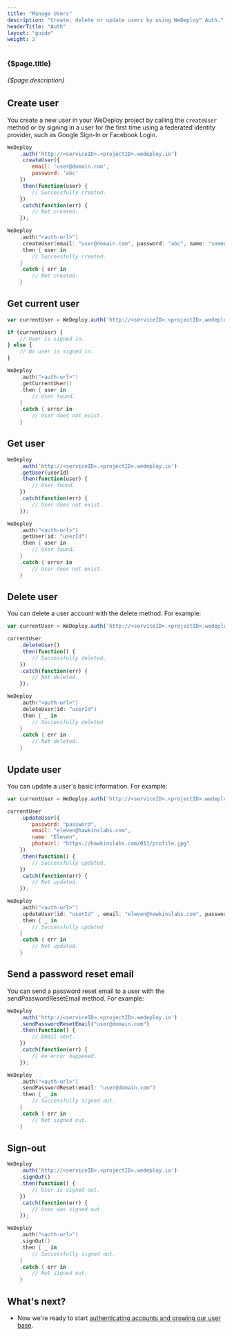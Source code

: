 ```yaml
---
title: "Manage Users"
description: "Create, delete or update users by using WeDeploy™ Auth."
headerTitle: "Auth"
layout: "guide"
weight: 2
---
```


### {$page.title}

###### {$page.description}

<article id="1">

## Create user

You create a new user in your WeDeploy project by calling the `createUser` method or by signing in a user for the first time using a federated identity provider, such as Google Sign-In or Facebook Login.

```javascript
WeDeploy
	.auth('http://<serviceID>.<projectID>.wedeploy.io')
	.createUser({
		email: 'user@domain.com',
		password: 'abc'
	})
	.then(function(user) {
		// Successfully created.
	})
	.catch(function(err) {
		// Not created.
	});
```
```swift
WeDeploy
	.auth("<auth-url>")
	.createUser(email: "user@domain.com", password: "abc", name: "somename")
	.then { user in
		// Successfully created.
	}
	.catch { err in
		// Not created.
	}
```

</article>

<article id="2">

## Get current user

```javascript
var currentUser = WeDeploy.auth('http://<serviceID>.<projectID>.wedeploy.io').currentUser;

if (currentUser) {
	// User is signed in.
} else {
	// No user is signed in.
}
```
```swift
WeDeploy
	.auth("<auth-url>")
	.getCurrentUser()
	.then { user in
		// User found.
	}
	.catch { error in
		// User does not exist.
	}
```

</article>

<article id="3">

## Get user

```javascript
WeDeploy
	.auth('http://<serviceID>.<projectID>.wedeploy.io')
	.getUser(userId)
	.then(function(user) {
		// User found.
	})
	.catch(function(err) {
		// User does not exist.
	});
```
```swift
WeDeploy
	.auth("<auth-url>")
	.getUser(id: "userId")
	.then { user in
		// User found.
	}
	.catch { error in
		// User does not exist.
	}
```

</article>

<article id="4">

## Delete user

You can delete a user account with the delete method. For example:

```javascript
var currentUser = WeDeploy.auth('http://<serviceID>.<projectID>.wedeploy.io').currentUser;

currentUser
	.deleteUser()
	.then(function() {
		// Successfully deleted.
	})
	.catch(function(err) {
		// Not deleted.
	});
```
```swift
WeDeploy
	.auth("<auth-url>")
	.deleteUser(id: "userId")
	.then { _ in
		// Successfully deleted
	}
	.catch { err in
		// Not deleted.
	}
```

</article>

<article id="5">

## Update user

You can update a user's basic information. For example:

```javascript
var currentUser = WeDeploy.auth('http://<serviceID>.<projectID>.wedeploy.io').currentUser;

currentUser
	.updateUser({
		password: "password",
		email: "eleven@hawkinslabs.com",
		name: "Eleven",
		photoUrl: "https://hawkinslabs.com/011/profile.jpg"
	})
	.then(function() {
		// Successfully updated.
	})
	.catch(function(err) {
		// Not updated.
	});
```
```swift
WeDeploy
	.auth("<auth-url>")
	.updateUser(id: "userId" , email: "eleven@hawkinslabs.com", password: "password", name: "Eleven")
	.then { _ in
		// Successfully updated
	}
	.catch { err in
		// Not updated.
	}
```

</article>

<article id="6">

## Send a password reset email

You can send a password reset email to a user with the sendPasswordResetEmail method. For example:

```javascript
WeDeploy
	.auth('http://<serviceID>.<projectID>.wedeploy.io')
	.sendPasswordResetEmail("user@domain.com")
	.then(function() {
		// Email sent.
	})
	.catch(function(err) {
		// An error happened.
	});
```
```swift
WeDeploy
	.auth("<auth-url>")
	.sendPasswordReset(email: "user@domain.com")
	.then { _ in
		// Successfully signed out.
	}
	.catch { err in
		// Not signed out.
	}
```

</article>

<article id="7">

## Sign-out

```javascript
WeDeploy
	.auth('http://<serviceID>.<projectID>.wedeploy.io')
	.signOut()
	.then(function() {
		// User is signed out.
	})
	.catch(function(err) {
		// User was signed out.
	});
```
```swift
WeDeploy
	.auth("<auth-url>")
	.signOut()
	.then { _ in
		// Successfully signed out.
	}
	.catch { err in
		// Not signed out.
	}
```

</article>

## What's next?

* Now we're ready to start [authenticating accounts and growing our user base](/docs/auth/javascript/sign-in-with-facebook.html).
